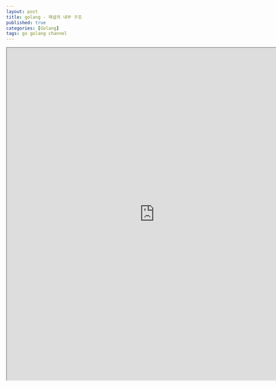 ```yaml
---
layout: post
title: golang - 채널의 내부 구조
published: true
categories: [Golang]
tags: go golang channel
---
```

<iframe width="800" height="900" src="https://docs.google.com/document/d/e/2PACX-1vTBpGq8Enq94CJkMwAe6qG0dNc6Uma2KNnl7tAdFlZW8MBhNsYwZ0VzV_wMIj2Aa1cw5kBe0lKnvFOq/pub?embedded=true"></iframe>    
  